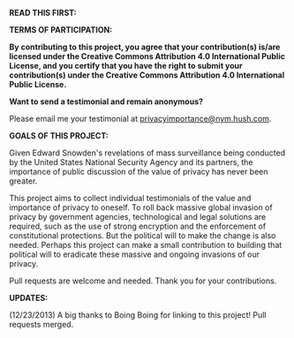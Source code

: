 **READ THIS FIRST:**

**TERMS OF PARTICIPATION:**

**By contributing to this project, you agree that your contribution(s) is/are licensed under the Creative Commons Attribution 4.0 International Public License, and you certify that you have the right to submit your contribution(s) under the Creative Commons Attribution 4.0 International Public License.**


**Want to send a testimonial and remain anonymous?**

Please email me your testimonial at privacyimportance@nym.hush.com.


**GOALS OF THIS PROJECT:**

Given Edward Snowden's revelations of mass surveillance being conducted by the United States National Security Agency and its partners, the importance of public discussion of the value of privacy has never been greater.

This project aims to collect individual testimonials of the value and importance of privacy to oneself. To roll back massive global invasion of privacy by government agencies, technological and legal solutions are required, such as the use of strong encryption and the enforcement of constitutional protections. But the political will to make the change is also needed. Perhaps this project can make a small contribution to building that political will to eradicate these massive and ongoing invasions of our privacy.

Pull requests are welcome and needed. Thank you for your contributions.


**UPDATES:**

(12/23/2013) A big thanks to Boing Boing for linking to this project! Pull requests merged.
